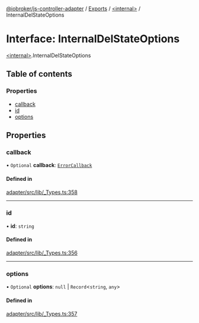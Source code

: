 [@iobroker/js-controller-adapter](../README.md) / [Exports](../modules.md) / [\<internal\>](../modules/internal_.md) / InternalDelStateOptions

# Interface: InternalDelStateOptions

[\<internal\>](../modules/internal_.md).InternalDelStateOptions

## Table of contents

### Properties

- [callback](internal_.InternalDelStateOptions.md#callback)
- [id](internal_.InternalDelStateOptions.md#id)
- [options](internal_.InternalDelStateOptions.md#options)

## Properties

### callback

• `Optional` **callback**: [`ErrorCallback`](../modules/internal_.md#errorcallback)

#### Defined in

[adapter/src/lib/_Types.ts:358](https://github.com/ioBroker/ioBroker.js-controller/blob/7460e1f30f6bf482b09e2b115f10f768721731ff/packages/adapter/src/lib/_Types.ts#L358)

___

### id

• **id**: `string`

#### Defined in

[adapter/src/lib/_Types.ts:356](https://github.com/ioBroker/ioBroker.js-controller/blob/7460e1f30f6bf482b09e2b115f10f768721731ff/packages/adapter/src/lib/_Types.ts#L356)

___

### options

• `Optional` **options**: ``null`` \| `Record`\<`string`, `any`\>

#### Defined in

[adapter/src/lib/_Types.ts:357](https://github.com/ioBroker/ioBroker.js-controller/blob/7460e1f30f6bf482b09e2b115f10f768721731ff/packages/adapter/src/lib/_Types.ts#L357)
